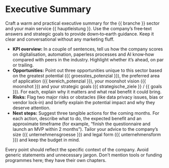 # Executive Summary

Craft a warm and practical executive summary for the {{ branche }} sector and your main service {{ hauptleistung }}. Use the company’s free‑text answers and strategic goals to provide down‑to‑earth guidance. Keep it clear and conversational without any marketing fluff.

* **KPI overview:** In a couple of sentences, tell us how the company scores on digitalisation, automation, paperless processes and AI know‑how compared with peers in the industry. Highlight whether it’s ahead, on par or trailing.
* **Opportunities:** Point out three opportunities unique to this sector based on the greatest potential ({{ groesstes_potenzial }}), the preferred area of application ({{ bereich_potenzial }}), your moonshot vision ({{ moonshot }}) and your strategic goals ({{ strategische_ziele }} / {{ goals }}). For each, explain why it matters and what real benefit it could bring.
* **Risks:** Flag two major risks or obstacles (like data privacy issues, bias or vendor lock‑in) and briefly explain the potential impact and why they deserve attention.
* **Next steps:** Suggest three tangible actions for the coming months. For each action, describe what to do, the expected benefit and an approximate timeframe (for example, “finish the questionnaire and launch an MVP within 2 months”). Tailor your advice to the company’s size ({{ unternehmensgroesse }}) and legal form ({{ unternehmensform }}) and keep the budget in mind.

Every point should reflect the specific context of the company. Avoid generic statements and unnecessary jargon. Don’t mention tools or funding programmes here; they have their own chapters.